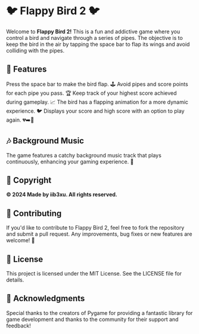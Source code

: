 # 🐦 Flappy Bird 2 🐦
Welcome to **Flappy Bird 2!** This is a fun and addictive game where you control a bird and navigate through a series of pipes. The objective is to keep the bird in the air by tapping the space bar to flap its wings and avoid colliding with the pipes.

## 🌟 Features
 Press the space bar to make the bird flap. 🕹️
Avoid pipes and score points for each pipe you pass. 🏆
Keep track of your highest score achieved during gameplay. 📈
The bird has a flapping animation for a more dynamic experience. 🐦
Displays your score and high score with an option to play again. 💔➡️💖

## 🎶 Background Music
The game features a catchy background music track that plays continuously, enhancing your gaming experience. 🎵

## 📜 Copyright
**© 2024 Made by iib3xu. All rights reserved.**

## 🤝 Contributing
If you'd like to contribute to Flappy Bird 2, feel free to fork the repository and submit a pull request. Any improvements, bug fixes or new features are welcome! 🌈

## 📄 License
This project is licensed under the MIT License. See the LICENSE file for details.

## 🙏 Acknowledgments
Special thanks to the creators of Pygame for providing a fantastic library for game development and thanks to the community for their support and feedback! 

